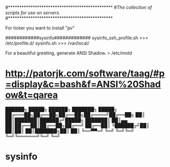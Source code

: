 #***********************************************
#*The collection of scripts for use on servers.*
#***********************************************

For ticker you want to install "pv"

############sysinfo#############
sysinfo_ssh_profile.sh >>> /etc/profile.d/
sysinfo.sh	>>>	/var/local/


For a beautiful greeting, generate ANSI Shadow.	> /etc/motd
# http://patorjk.com/software/taag/#p=display&c=bash&f=ANSI%20Shadow&t=qarea

   ██████╗  █████╗ ██████╗ ███████╗ █████╗
  ██╔═══██╗██╔══██╗██╔══██╗██╔════╝██╔══██╗
  ██║   ██║███████║██████╔╝█████╗  ███████║
  ██║▄▄ ██║██╔══██║██╔══██╗██╔══╝  ██╔══██║
  ╚██████╔╝██║  ██║██║  ██║███████╗██║  ██║
   ╚══▀▀═╝ ╚═╝  ╚═╝╚═╝  ╚═╝╚══════╝╚═╝  ╚═╝

# sysinfo
